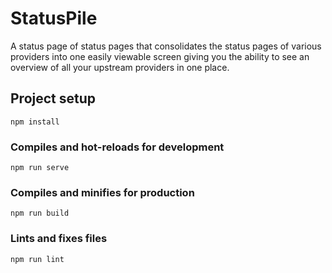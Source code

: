 # StatusPile
A status page of status pages that consolidates the status pages of various providers into one easily viewable screen giving you the ability to see an overview of all your upstream providers in one place.

## Project setup
```
npm install
```

### Compiles and hot-reloads for development
```
npm run serve
```

### Compiles and minifies for production
```
npm run build
```

### Lints and fixes files
```
npm run lint
```
